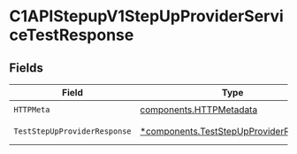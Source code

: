 # C1APIStepupV1StepUpProviderServiceTestResponse


## Fields

| Field                                                                                           | Type                                                                                            | Required                                                                                        | Description                                                                                     |
| ----------------------------------------------------------------------------------------------- | ----------------------------------------------------------------------------------------------- | ----------------------------------------------------------------------------------------------- | ----------------------------------------------------------------------------------------------- |
| `HTTPMeta`                                                                                      | [components.HTTPMetadata](../../models/components/httpmetadata.md)                              | :heavy_check_mark:                                                                              | N/A                                                                                             |
| `TestStepUpProviderResponse`                                                                    | [*components.TestStepUpProviderResponse](../../models/components/teststepupproviderresponse.md) | :heavy_minus_sign:                                                                              | Successful response                                                                             |